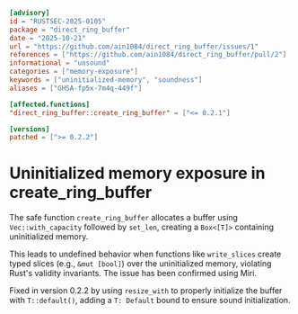 ```toml
[advisory]
id = "RUSTSEC-2025-0105"
package = "direct_ring_buffer"
date = "2025-10-21"
url = "https://github.com/ain1084/direct_ring_buffer/issues/1"
references = ["https://github.com/ain1084/direct_ring_buffer/pull/2"]
informational = "unsound"
categories = ["memory-exposure"]
keywords = ["uninitialized-memory", "soundness"]
aliases = ["GHSA-fp5x-7m4q-449f"]

[affected.functions]
"direct_ring_buffer::create_ring_buffer" = ["<= 0.2.1"]

[versions]
patched = [">= 0.2.2"]
```

# Uninitialized memory exposure in create_ring_buffer

The safe function `create_ring_buffer` allocates a buffer using `Vec::with_capacity` followed by `set_len`, creating a `Box<[T]>` containing uninitialized memory.

This leads to undefined behavior when functions like `write_slices` create typed slices (e.g., `&mut [bool]`) over the uninitialized memory, violating Rust's validity invariants. The issue has been confirmed using Miri.

Fixed in version 0.2.2 by using `resize_with` to properly initialize the buffer with `T::default()`, adding a `T: Default` bound to ensure sound initialization.
